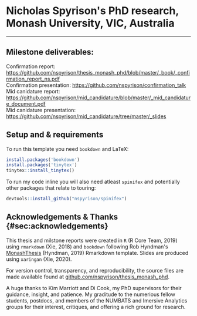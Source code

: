 # Nicholas Spyrison's PhD research, Monash University, VIC, Australia
---------

## Milestone deliverables:

Confirmation report: https://github.com/nspyrison/thesis_monash_phd/blob/master/_book/_confirmation_report_ns.pdf \
Confirmation presentation: https://github.com/nspyrison/confirmation_talk \
Mid canidature report: https://github.com/nspyrison/mid_candidature/blob/master/_mid_candidature_document.pdf \
Mid canidature presentation: https://github.com/nspyrison/mid_candidature/tree/master/_slides


## Setup and & requirements

To run this template you need `bookdown` and LaTeX:

```r
install.packages('bookdown')
install.packages('tinytex')
tinytex::install_tinytex()
```

To run my code inline you will also need atleast `spinifex` and potentially other packages that relate to touring:

```r
devtools::install_github("nspyrison/spinifex")
```

## Acknowledgements & Thanks {#sec:acknowledgements}

This thesis and milstone reports were created in `R` (R Core Team, 2019) using `rmarkdown` (Xie, 2018) and `bookdown` following Rob Hyndman's [MonashThesis](github.com/robjhyndman/MonashThesis) (Hyndman, 2019) Rmarkdown template. Slides are produced using `xaringan` (Xie, 2020).


For version control, transparency, and reproducibility, the source files are made available found at [github.com/nspyrison/thesis_monash_phd](https://github.com/nspyrison/thesis_monash_phd).

A huge thanks to Kim Marriott and Di Cook, my PhD supervisors for their guidance, insight, and patience. My graditude to the numerious fellow students, postdocs, and members of the NUMBATS and Imersive Analytics groups for their interest, critiques, and offering a rich ground for research.
